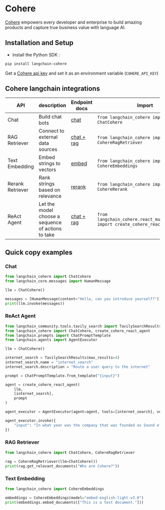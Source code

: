 # Cohere

[Cohere](https://cohere.com/) empowers every developer and enterprise to build amazing products and capture true business value with language AI.

## Installation and Setup
- Install the Python SDK :
```bash
pip install langchain-cohere
```

Get a [Cohere api key](https://dashboard.cohere.ai/) and set it as an environment variable (`COHERE_API_KEY`)

## Cohere langchain integrations

| API              | description                                         | Endpoint docs                                             | Import                                                                         | Example usage                                                                                                               |
|------------------|-----------------------------------------------------|-----------------------------------------------------------|--------------------------------------------------------------------------------|-----------------------------------------------------------------------------------------------------------------------------|
| Chat             | Build chat bots                                     | [chat](https://docs.cohere.com/reference/chat)            | `from langchain_cohere import ChatCohere`                                      | [notebook](https://github.com/langchain-ai/langchain/blob/master/docs/docs/integrations/chat/cohere.ipynb)                  |
| RAG Retriever    | Connect to external data sources                    | [chat + rag](https://docs.cohere.com/reference/chat)      | `from langchain_cohere import CohereRagRetriever`                              | [notebook](https://github.com/langchain-ai/langchain/blob/master/docs/docs/integrations/retrievers/cohere.ipynb)            |
| Text Embedding   | Embed strings to vectors                            | [embed](https://docs.cohere.com/reference/embed)          | `from langchain_cohere import CohereEmbeddings`                                | [notebook](https://github.com/langchain-ai/langchain/blob/master/docs/docs/integrations/text_embedding/cohere.ipynb)        |
| Rerank Retriever | Rank strings based on relevance                     | [rerank](https://docs.cohere.com/reference/rerank)        | `from langchain_cohere import CohereRerank`                                    | [notebook](https://github.com/langchain-ai/langchain/blob/master/docs/docs/integrations/retrievers/cohere-reranker.ipynb)   |
| ReAct Agent      | Let the model choose a sequence of actions to take  | [chat + rag](https://docs.cohere.com/reference/chat)      | `from langchain_cohere.react_multi_hop.agent import create_cohere_react_agent` | [notebook](https://github.com/cohere-ai/notebooks/blob/main/notebooks/Vanilla_Multi_Step_Tool_Use.ipynb)                    |


## Quick copy examples

### Chat

```python
from langchain_cohere import ChatCohere
from langchain_core.messages import HumanMessage

llm = ChatCohere()

messages = [HumanMessage(content="Hello, can you introduce yourself?")]
print(llm.invoke(messages))
```

### ReAct Agent

```python
from langchain_community.tools.tavily_search import TavilySearchResults
from langchain_cohere import ChatCohere, create_cohere_react_agent
from langchain.prompts import ChatPromptTemplate
from langchain.agents import AgentExecutor

llm = ChatCohere()

internet_search = TavilySearchResults(max_results=4)
internet_search.name = "internet_search"
internet_search.description = "Route a user query to the internet"

prompt = ChatPromptTemplate.from_template("{input}")

agent = create_cohere_react_agent(
    llm,
    [internet_search],
    prompt
)

agent_executor = AgentExecutor(agent=agent, tools=[internet_search], verbose=True)

agent_executor.invoke({
    "input": "In what year was the company that was founded as Sound of Music added to the S&P 500?",
})
```

### RAG Retriever

```python
from langchain_cohere import ChatCohere, CohereRagRetriever

rag = CohereRagRetriever(llm=ChatCohere())
print(rag.get_relevant_documents("Who are Cohere?"))
```

### Text Embedding

```python
from langchain_cohere import CohereEmbeddings

embeddings = CohereEmbeddings(model="embed-english-light-v3.0")
print(embeddings.embed_documents(["This is a test document."]))
```
